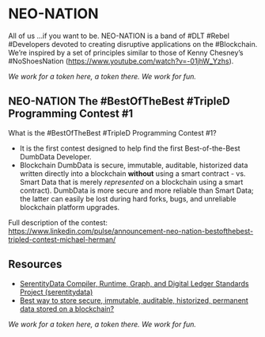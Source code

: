 # NEO-NATION

All of us …if you want to be. NEO-NATION is a band of #DLT #Rebel #Developers devoted to creating disruptive applications on the #Blockchain. We’re inspired by a set of principles similar to those of Kenny Chesney’s #NoShoesNation (https://www.youtube.com/watch?v=-01jhW_Yzhs).

*We work for a token here, a token there. We work for fun.*

## NEO-NATION The #BestOfTheBest #TripleD Programming Contest #1

What is the #BestOfTheBest #TripleD Programming Contest #1?

* It is the first contest designed to help find the first Best-of-the-Best DumbData Developer.
* Blockchain DumbData is secure, immutable, auditable, historized data written directly into a blockchain **without** using a smart contract - vs. Smart Data that is merely *represented* on a blockchain using a smart contract). DumbData is more secure and more reliable than Smart Data; the latter can easily be lost during hard forks, bugs, and unreliable blockchain platform upgrades.

Full description of the contest: https://www.linkedin.com/pulse/announcement-neo-nation-bestofthebest-tripled-contest-michael-herman/

## Resources

* [SerentityData Compiler, Runtime, Graph, and Digital Ledger Standards Project (serentitydata)](https://github.com/mwherman2000/serentitydata/blob/master/README.md)
* [Best way to store secure, immutable, auditable, historized, permanent data stored on a blockchain?](https://medium.com/@mwherman2000/best-way-to-store-secure-immutable-auditable-historized-permanent-data-stored-on-the-69a874ee17c)

*We work for a token here, a token there. We work for fun.*